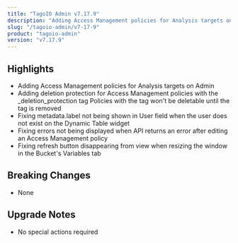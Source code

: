 ```yaml
---
title: "TagoIO Admin v7.17.9"
description: "Adding Access Management policies for Analysis targets on Admin"
slug: "/tagoio-admin/v7-17-9"
product: "tagoio-admin"
version: "v7.17.9"
---
```


## Highlights

- Adding Access Management policies for Analysis targets on Admin
- Adding deletion protection for Access Management policies with the _deletion_protection tag Policies with the tag won't be deletable until the tag is removed
- Fixing metadata.label not being shown in User field when the user does not exist on the Dynamic Table widget
- Fixing errors not being displayed when API returns an error after editing an Access Management policy
- Fixing refresh button disappearing from view when resizing the window in the Bucket's Variables tab

## Breaking Changes

- None

## Upgrade Notes

- No special actions required
